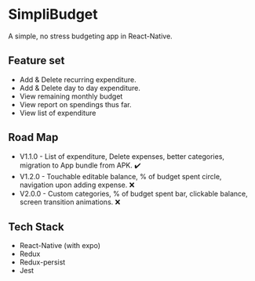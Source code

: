 # SimpliBudget
A simple, no stress budgeting app in React-Native.

## Feature set
* Add & Delete recurring expenditure.
* Add & Delete day to day expenditure.
* View remaining monthly budget
* View report on spendings thus far.
* View list of expenditure


## Road Map
* V1.1.0 - List of expenditure, Delete expenses, better categories, migration to App bundle from APK. ✔️
* V1.2.0 - Touchable editable balance, % of budget spent circle, navigation upon adding expense.      ❌
* V2.0.0 - Custom categories, % of budget spent bar, clickable balance, screen transition animations. ❌

## Tech Stack
* React-Native (with expo)
* Redux
* Redux-persist
* Jest

